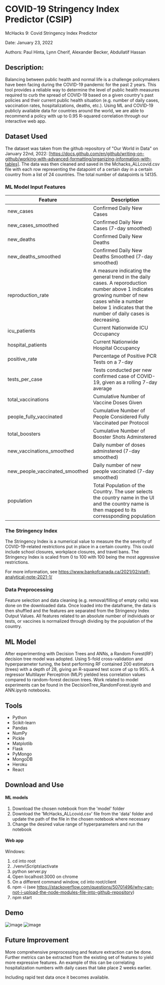 # COVID-19 Stringency Index Predictor (CSIP)
McHacks 9: Covid Stringency Index Predictor

Date: January 23, 2022

Authors: Paul Hinta, Lynn Cherif, Alexander Becker, Abdullatif Hassan

## Description: 
Balancing between public health  and normal life is a challenge policymakers have been facing during the COVID-19 pandemic for the past 2 years. This tool provides a reliable way to determine the level of public health measures required to curb the spread of COVID-19 based on a given country's past policies and their current public health situation (e.g. number of daily cases, vaccination rates, hospitalizations, deaths, etc.). 
Using ML and COVID-19 publicly available data for countries around the world, we are able to recommend a policy with up to 0.95 R-squared correlation through our interactive web app.

## Dataset Used
The dataset was taken from the github repository of "Our World in Data" on January 22nd, 2022: [https://docs.github.com/en/github/writing-on-github/working-with-advanced-formatting/organizing-information-with-tables].
The data was then cleaned and saved in the Mchacks_ALLcovid.csv file with each row representing the datapoint of a certain day in a certain country from a list of 24 countries. The total number of datapoints is 14135.
### ML Model Input Features
| Feature  | Description |
| ------------- | ------------- |
| new_cases | Confirmed Daily New Cases   |
| new_cases_smoothed | Confirmed Daily New Cases (7-day smoothed) |
| new_deaths | Confirmed Daily New Deaths  |
| new_deaths_smoothed | Confirmed Daily New Deaths Smoothed  (7-day smoothed)|
| reproduction_rate | A measure indicating the general trend in the daily cases. A reporoduction number above 1 indicates growing number of new cases while a number below 1 indicates that the number of daily cases is decreasing. |
| icu_patients | Current Nationwide ICU Occupancy|
| hospital_patients | Current Nationwide Hospital Occupancy|
| positive_rate | Percentage of Positive PCR Tests on a 7-day|
| tests_per_case | 	Tests conducted per new confirmed case of COVID-19, given as a rolling 7-day average|
| total_vaccinations | Cumulative Number of Vaccine Doses Given|
| people_fully_vaccinated | Cumulative Number of People Considered Fully Vaccinated per Protocol|
| total_boosters | Cumulative Number of Booster Shots Adminstered|
| new_vaccinations_smoothed | Daily number of doses adminstered (7-day smoothed)|
| new_people_vaccinated_smoothed | Daily number of new people vaccinated (7-day smoothed)|
| population | Total Population of the Country. The user selects the country name in the UI and the country name is then mapped to its corressponding population|

### The Stringency Index
The Stringency Index is a numerical value to measure the the severity of COVID-19-related restrictions put in place in a certain country. This could include school closures, workplace closures, and travel bans. The Stringency Index is scaled from 0 to 100 with 100 being the most aggressive restrictions.  

For more information, see https://www.bankofcanada.ca/2021/02/staff-analytical-note-2021-1/

### Data Preprocessing
Feature selection and data cleaning (e.g. removal/filling of empty cells) was done on the downloaded data. Once loaded into the dataframe, the data is then shuffled and the features are separated from the Stringency Index Output Values. All features related to an absolute number of individuals or tests, or vaccines is normalized through dividing by the population of the country. 
## ML Model
After experimenting with Decision Trees and ANNs, a Random Forest(RF) decision tree model was adopted. Using 5-fold cross-validation and hyperparameter tuning, the best performing RF contained 200 estimators (trees) with a depth of 28, giving an R-squared test score of up to 95%. 
A regressor Multilayer Perceptron (MLP) yielded less correlation values compared to random-forest decision trees. 
Work related to model experiments can be found in the DecisionTree_RandomForest.ipynb and ANN.ipynb notebooks.

## Tools
* Python
* Scikit-learn
* Pandas
* NumPy
* Pickle
* Matplotlib
* Flask
* PyMongo
* MongoDB
* Heroku
* React

## Download and Use
#### ML models
1) Download the chosen notebook from the 'model' folder 
2) Download the 'McHacks_ALLcovid.csv' file from the 'data' folder and update the path of the file in the chosen notebook where necessary
3) Change the desired value range of hyperparameters and run the notebook
#### Web app
Windows:
1) cd into root
2) ./venv\Scripts\activate
3) python server.py
4) Open localhost:3000 on chrome
5) On a different command window, cd into root/client
6) npm -i (see https://stackoverflow.com/questions/50701496/why-can-not-i-upload-the-node-modules-file-into-github-repository)
7) npm start

## Demo
![image](https://user-images.githubusercontent.com/46327849/150682647-ef7e9937-00dc-421c-9860-9e923e50541b.png)
![image](https://user-images.githubusercontent.com/46327849/150682654-b590f91e-50d2-42f1-bd7f-41b1072db871.png)


## Future Improvement
More comprehensive preprocessing and feature extraction can be done. Further metrics can be extracted from the existing set of features to yield more expressive features. An example of this can be correlating hospitalization numbers with daily cases that take place 2 weeks earlier. 

Including rapid test data once it becomes available.

